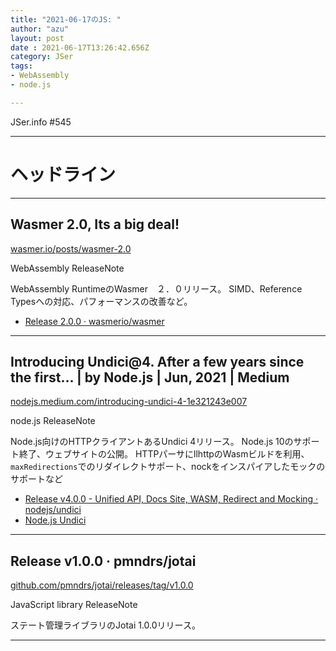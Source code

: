 ```yaml
---
title: "2021-06-17のJS: "
author: "azu"
layout: post
date : 2021-06-17T13:26:42.656Z
category: JSer
tags:
- WebAssembly
- node.js

---
```


JSer.info #545

----

<h1 class="site-genre">ヘッドライン</h1>

----

## Wasmer 2.0, Its a big deal!
[wasmer.io/posts/wasmer-2.0](https://wasmer.io/posts/wasmer-2.0 "Wasmer 2.0, Its a big deal!")
<p class="jser-tags jser-tag-icon"><span class="jser-tag">WebAssembly</span> <span class="jser-tag">ReleaseNote</span></p>

WebAssembly RuntimeのWasmer　２．０リリース。
SIMD、Reference Typesへの対応、パフォーマンスの改善など。

- [Release 2.0.0 · wasmerio/wasmer](https://github.com/wasmerio/wasmer/releases/tag/2.0.0 "Release 2.0.0 · wasmerio/wasmer")

----

## Introducing Undici@4. After a few years since the first… | by Node.js | Jun, 2021 | Medium
[nodejs.medium.com/introducing-undici-4-1e321243e007](https://nodejs.medium.com/introducing-undici-4-1e321243e007 "Introducing Undici@4. After a few years since the first… | by Node.js | Jun, 2021 | Medium")
<p class="jser-tags jser-tag-icon"><span class="jser-tag">node.js</span> <span class="jser-tag">ReleaseNote</span></p>

Node.js向けのHTTPクライアントあるUndici 4リリース。
Node.js 10のサポート終了、ウェブサイトの公開。
HTTPパーサにllhttpのWasmビルドを利用、`maxRedirections`でのリダイレクトサポート、nockをインスパイアしたモックのサポートなど

- [Release v4.0.0 - Unified API, Docs Site, WASM, Redirect and Mocking · nodejs/undici](https://github.com/nodejs/undici/releases/tag/v4.0.0 "Release v4.0.0 - Unified API, Docs Site, WASM, Redirect and Mocking · nodejs/undici")
- [Node.js Undici](https://undici.nodejs.org/#/ "Node.js Undici")

----

## Release v1.0.0 · pmndrs/jotai
[github.com/pmndrs/jotai/releases/tag/v1.0.0](https://github.com/pmndrs/jotai/releases/tag/v1.0.0 "Release v1.0.0 · pmndrs/jotai")
<p class="jser-tags jser-tag-icon"><span class="jser-tag">JavaScript</span> <span class="jser-tag">library</span> <span class="jser-tag">ReleaseNote</span></p>

ステート管理ライブラリのJotai 1.0.0リリース。


----
